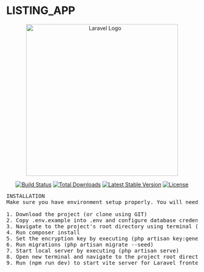 # LISTING_APP



<p align="center"><a href="https://laravel.com" target="_blank"><img src="https://raw.githubusercontent.com/laravel/art/master/logo-lockup/5%20SVG/2%20CMYK/1%20Full%20Color/laravel-logolockup-cmyk-red.svg" width="400" alt="Laravel Logo"></a></p>

<p align="center">
<a href="https://github.com/laravel/framework/actions"><img src="https://github.com/laravel/framework/workflows/tests/badge.svg" alt="Build Status"></a>
<a href="https://packagist.org/packages/laravel/framework"><img src="https://img.shields.io/packagist/dt/laravel/framework" alt="Total Downloads"></a>
<a href="https://packagist.org/packages/laravel/framework"><img src="https://img.shields.io/packagist/v/laravel/framework" alt="Latest Stable Version"></a>
<a href="https://packagist.org/packages/laravel/framework"><img src="https://img.shields.io/packagist/l/laravel/framework" alt="License"></a>
</p>




<pre>
INSTALLATION
Make sure you have environment setup properly. You will need MySQL, PHP8.1, Node.js and composer.

1. Download the project (or clone using GIT)
2. Copy .env.example into .env and configure database credentials
3. Navigate to the project's root directory using terminal (cd listing_app)
4. Run composer install
5. Set the encryption key by executing (php artisan key:generate)
6. Run migrations (php artisan migrate --seed)
7. Start local server by executing (php artisan serve)
8. Open new terminal and navigate to the project root directory Run (npm install)
9. Run (npm run dev) to start vite server for Laravel frontend
</pre>
